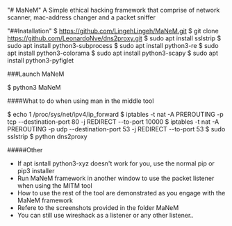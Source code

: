 "# MaNeM" 
A Simple ethical hacking framework that comprise of network scanner, mac-address changer and a packet sniffer

"##Inatallation"
$ https://github.com/LingehLingeh/MaNeM.git
$ git clone https://github.com/LeonardoNve/dns2proxy.git
$ sudo apt install sslstrip
$ sudo apt install python3-subprocess
$ sudo apt install python3-re
$ sudo apt install python3-colorama
$ sudo apt install python3-scapy
$ sudo apt install python3-pyfiglet


###Launch MaNeM


$ python3 MaNeM


####What to do when using man in the middle tool

$ echo 1 /proc/sys/net/ipv4/ip_forward
$ iptables -t nat -A PREROUTING -p tcp --destination-port 80 -j REDIRECT --to-port 10000
$ iptables -t nat -A PREROUTING -p udp --destination-port 53 -j REDIRECT --to-port 53
$ sudo sslstrip
$ python dns2proxy

#####Other
- If apt isntall python3-xyz doesn't work for you, use the normal pip or pip3 installer
- Run MaNeM framework in another window to use the packet listener when using the MITM tool
- How to use the rest of the tool are demonstrated as you engage with the MaNeM framework
- Refere to the screenshots provided in the folder MaNeM
- You can still use wireshack as a listener or any other listener..


